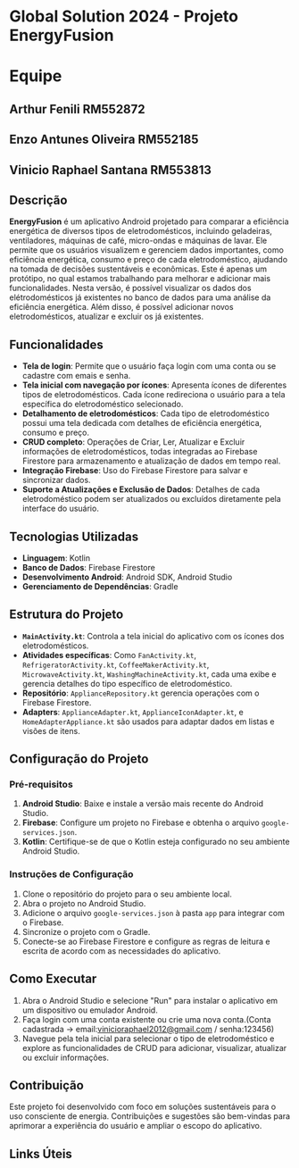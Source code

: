 # Global Solution 2024 - Projeto EnergyFusion

# Equipe
## Arthur Fenili RM552872
## Enzo Antunes Oliveira RM552185
## Vinicio Raphael Santana RM553813


## Descrição

**EnergyFusion** é um aplicativo Android projetado para comparar a eficiência energética de diversos tipos de eletrodomésticos, incluindo geladeiras, ventiladores, máquinas de café, micro-ondas e máquinas de lavar. Ele permite que os usuários visualizem e gerenciem dados importantes, como eficiência energética, consumo e preço de cada eletrodoméstico, ajudando na tomada de decisões sustentáveis e econômicas.
Este é apenas um protótipo, no qual estamos trabalhando para melhorar e adicionar mais funcionalidades. Nesta versão, é possível visualizar os dados dos elétrodomésticos já existentes no banco de dados para uma análise da eficiência energética.
Além disso, é possível adicionar novos eletrodomésticos, atualizar e excluir os já existentes.

## Funcionalidades
- **Tela de login**: Permite que o usuário faça login com uma conta ou se cadastre com emais e senha.
- **Tela inicial com navegação por ícones**: Apresenta ícones de diferentes tipos de eletrodomésticos. Cada ícone redireciona o usuário para a tela específica do eletrodoméstico selecionado.
- **Detalhamento de eletrodomésticos**: Cada tipo de eletrodoméstico possui uma tela dedicada com detalhes de eficiência energética, consumo e preço.
- **CRUD completo**: Operações de Criar, Ler, Atualizar e Excluir informações de eletrodomésticos, todas integradas ao Firebase Firestore para armazenamento e atualização de dados em tempo real.
- **Integração Firebase**: Uso do Firebase Firestore para salvar e sincronizar dados.
- **Suporte a Atualizações e Exclusão de Dados**: Detalhes de cada eletrodoméstico podem ser atualizados ou excluídos diretamente pela interface do usuário.

## Tecnologias Utilizadas

- **Linguagem**: Kotlin
- **Banco de Dados**: Firebase Firestore
- **Desenvolvimento Android**: Android SDK, Android Studio
- **Gerenciamento de Dependências**: Gradle

## Estrutura do Projeto

- **`MainActivity.kt`**: Controla a tela inicial do aplicativo com os ícones dos eletrodomésticos.
- **Atividades específicas**: Como `FanActivity.kt`, `RefrigeratorActivity.kt`, `CoffeeMakerActivity.kt`, `MicrowaveActivity.kt`, `WashingMachineActivity.kt`, cada uma exibe e gerencia detalhes do tipo específico de eletrodoméstico.
- **Repositório**: `ApplianceRepository.kt` gerencia operações com o Firebase Firestore.
- **Adapters**: `ApplianceAdapter.kt`, `ApplianceIconAdapter.kt`, e `HomeAdapterAppliance.kt` são usados para adaptar dados em listas e visões de itens.

## Configuração do Projeto

### Pré-requisitos

1. **Android Studio**: Baixe e instale a versão mais recente do Android Studio.
2. **Firebase**: Configure um projeto no Firebase e obtenha o arquivo `google-services.json`.
3. **Kotlin**: Certifique-se de que o Kotlin esteja configurado no seu ambiente Android Studio.

### Instruções de Configuração

1. Clone o repositório do projeto para o seu ambiente local.
2. Abra o projeto no Android Studio.
3. Adicione o arquivo `google-services.json` à pasta `app` para integrar com o Firebase.
4. Sincronize o projeto com o Gradle.
5. Conecte-se ao Firebase Firestore e configure as regras de leitura e escrita de acordo com as necessidades do aplicativo.

## Como Executar

1. Abra o Android Studio e selecione "Run" para instalar o aplicativo em um dispositivo ou emulador Android.
2. Faça login com uma conta existente ou crie uma nova conta.(Conta cadastrada -> email:vinicioraphael2012@gmail.com / senha:123456)
2. Navegue pela tela inicial para selecionar o tipo de eletrodoméstico e explore as funcionalidades de CRUD para adicionar, visualizar, atualizar ou excluir informações.

## Contribuição

Este projeto foi desenvolvido com foco em soluções sustentáveis para o uso consciente de energia. Contribuições e sugestões são bem-vindas para aprimorar a experiência do usuário e ampliar o escopo do aplicativo.

## Links Úteis